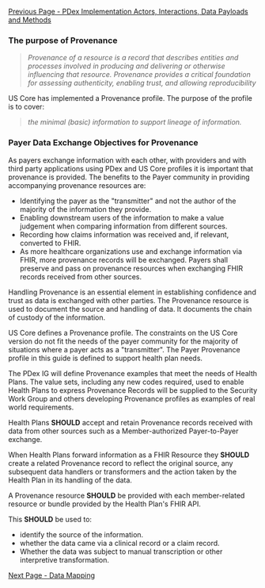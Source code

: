[Previous Page - PDex Implementation Actors, Interactions, Data Payloads and Methods](PDexImplementationActorsInteractionsDataPayloadsandMethods.html)

### The purpose of Provenance

> *Provenance of a resource is a record that describes entities and processes involved in producing and delivering or otherwise influencing that resource. Provenance provides a critical foundation for assessing authenticity, enabling trust, and allowing reproducibility*  

US Core has implemented a Provenance profile. The purpose of the profile is to cover:
> *the minimal (basic) information to support lineage of information.*   

### Payer Data Exchange Objectives for Provenance 

As payers exchange information with each other, with providers and with third party applications using PDex and US Core profiles it is important that provenance is provided. The benefits to the Payer community in providing accompanying provenance resources are:

- Identifying the payer as the "transmitter" and not the author of the majority of the information they provide.
- Enabling downstream users of the information to make a value judgement when comparing information from different sources. 
- Recording how claims information was received and, if relevant, converted to FHIR. 
- As more healthcare organizations use and exchange information via FHIR, more provenance records will be exchanged. Payers shall preserve and pass on provenance resources when exchanging FHIR records received from other sources.

Handling Provenance is an essential element in establishing confidence and trust as data is exchanged with other parties. The Provenance resource is used to document the source and handling of data. It documents the chain of custody of the information.

US Core defines a Provenance profile. The constraints on the US Core version do not fit the needs of the payer community for the majority of situations where a payer acts as a "transmitter". The Payer Provenance profile in this guide is defined to support health plan needs.

The PDex IG will define Provenance examples that meet the needs of Health Plans. The value sets, including any new codes required, used to enable Health Plans to express Provenance Records will be supplied to the Security Work Group and others developing Provenance profiles as examples of real world requirements.

Health Plans **SHOULD** accept and retain Provenance records received with data from other sources such as a Member-authorized Payer-to-Payer exchange.

When Health Plans forward information as a FHIR Resource they **SHOULD** create a related Provenance record to reflect the original source, any subsequent data handlers or transformers and the action taken by the Health Plan in its handling of the data. 

A Provenance resource **SHOULD** be provided with each member-related resource or bundle provided by the Health Plan's FHIR API. 

This **SHOULD** be used to:
- identify the source of the information. 
- whether the data came via a clinical record or a claim record. 
- Whether the data was subject to manual transcription or other interpretive transformation.


[Next Page - Data Mapping](DataMapping.html)